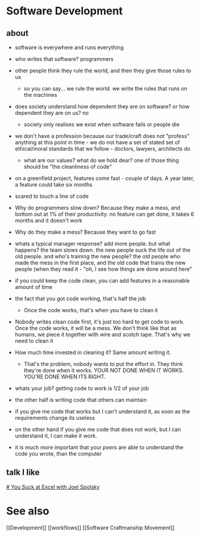 # Software Development
## about

- software is everywhere and runs everything
- who writes that software? programmers
- other people think they rule the world, and then they give those rules to us
  - so you can say... we rule the world. we write the rules that runs on the machines
- does society understand how dependent they are on software? or how dependent they are on us? no
  - society only realises we exist when software fails or people die
- we don't have a profession because our trade/craft does not "profess" anything at this point in time - we do not have a set of stated set of ethical/moral standards that we follow - doctors, lawyers, architects do
  - what are our values? what do we hold dear? one of those thing should be "the cleanliness of code"

- on a greenfield project, features come fast - couple of days. A year later, a feature could take six months
- scared to touch a line of code
- Why do programmers slow down? Because they make a mess, and bottom out at 1% of their productivity. no feature can get done, it takes 6 months and it doesn't work
- Why do they make a mess? Because they want to go fast
- whats a typical manager response? add more people. but what happens? the team slows down. the new people suck the life out of the old people. and who's training the new people? the old people who made the mess in the first place, and the old code that trains the new people (when they read it - "oh, I see how things are done around here"

- if you could keep the code clean, you can add features in a reasonable amount of time
- the fact that you got code working, that's half the job
  - Once the code works, that's when you have to clean it
- Nobody writes clean code first, it's just too hard to get code to work. Once the code works, it will be a mess. We don't think like that as humans, we piece it together with wire and scotch tape. That's why we need to clean it
- How much time invested in cleaning it? Same amount writing it.
  - That's the problem, nobody wants to put the effort in. They think they're done when it works. YOUR NOT DONE WHEN IT WORKS. YOU'RE DONE WHEN ITS RIGHT.


- whats your job? getting code to work is 1/2 of your job
- the other half is writing code that others can maintain
- if you give me code that works but I can't understand it, as soon as the requirements change its useless
- on the other hand if you give me code that does not work, but I can understand it, I can make it work.
- it is much more important that your *peers* are able to understand the code you wrote, than the computer

## talk I like

[# You Suck at Excel with Joel Spolsky](https://www.youtube.com/watch?v=0nbkaYsR94c)
	
# See also
[[Development]]
[[workflows]]
[[Software Craftmanship Movement]]